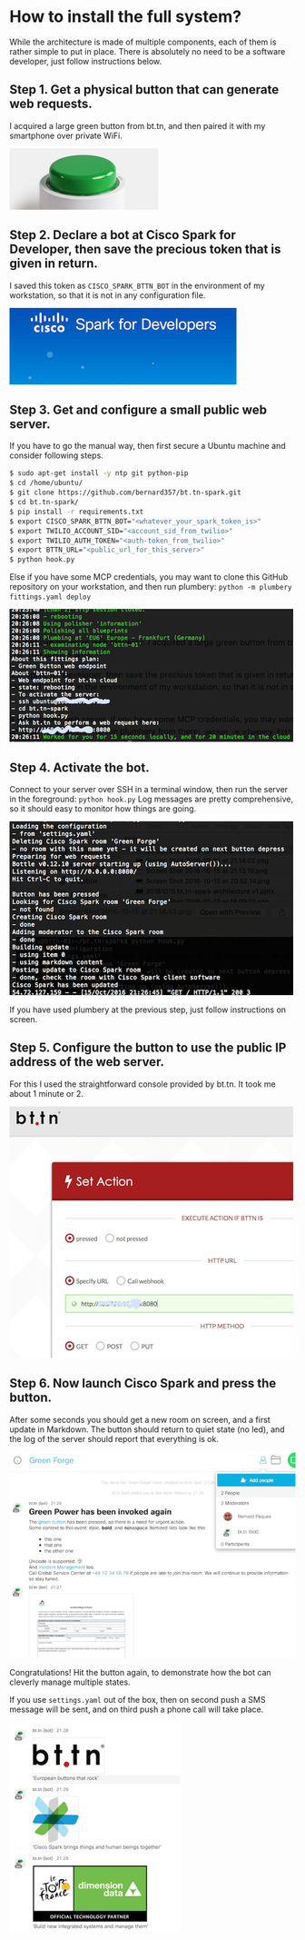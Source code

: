 # How to install the full system?

While the architecture is made of multiple components, each of them is rather simple to put in place.
There is absolutely no need to be a software developer, just follow instructions below.

## Step 1. Get a physical button that can generate web requests.

I acquired a large green button from bt.tn,
and then paired it with my smartphone over private WiFi.

![1-bt.tn](1-bt.tn.png)

## Step 2. Declare a bot at Cisco Spark for Developer, then save the precious token that is given in return.

I saved this token as `CISCO_SPARK_BTTN_BOT` in the environment of my workstation, so that it is not in
any configuration file.

![2-cisco](2-cisco.png)

## Step 3. Get and configure a small public web server.

If you have to go the manual way, then first secure a Ubuntu machine and consider following steps.

```bash
$ sudo apt-get install -y ntp git python-pip
$ cd /home/ubuntu/
$ git clone https://github.com/bernard357/bt.tn-spark.git
$ cd bt.tn-spark/
$ pip install -r requirements.txt
$ export CISCO_SPARK_BTTN_BOT="<whatever_your_spark_token_is>"
$ export TWILIO_ACCOUNT_SID="<account_sid_from_twilio>"
$ export TWILIO_AUTH_TOKEN="<auth-token_from_twilio>"
$ export BTTN_URL="<public_url_for_this_server>"
$ python hook.py
```

Else if you have some MCP credentials, you may want to clone this GitHub
repository on your workstation, and then run plumbery: `python -m plumbery fittings.yaml deploy`

![3-plumbery](3-plumbery.png)

## Step 4. Activate the bot.

Connect to your server over SSH in a terminal window, then run the server in the foreground:
`python hook.py` Log messages are pretty comprehensive, so it should easy to monitor how things are going.

![4-bot](4-bot.png)

If you have used plumbery at the previous step, just follow instructions on screen.

## Step 5. Configure the button to use the public IP address of the web server.

For this I used the straightforward console provided by bt.tn. It took me about 1 minute or 2.

![5-my.bt.tn](5-my.bt.tn.png)


## Step 6. Now launch Cisco Spark and press the button.

After some seconds you should get a new room on screen, and a first update in Markdown.
The button should return to quiet state (no led), and the log of the server should report that everything is ok.

![6-spark](6-spark.png)

Congratulations! Hit the button again, to demonstrate how the bot can cleverly manage multiple states.

If you use `settings.yaml` out of the box, then on second push a SMS message will be sent, and on third push a phone call
will take place.

![7-pushes](7-pushes.png)

